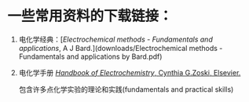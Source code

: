 一些常用资料的下载链接：
============

1. 电化学经典：[*Electrochemical methods - Fundamentals and applications*, A J Bard.](downloads/Electrochemical methods - Fundamentals and applications by Bard.pdf)

2. 电化学手册 [*Handbook of Electrochemistry*, Cynthia G.Zoski, Elsevier. ](downloads/handbook_of_electrochemistry.pdf)

    包含许多点化学实验的理论和实践(fundamentals and practical skills)
